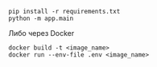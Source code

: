 ```
pip install -r requirements.txt
python -m app.main
```

Либо через Docker
```
docker build -t <image_name>
docker run --env-file .env <image_name>
```